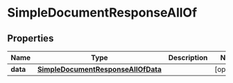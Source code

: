 

# SimpleDocumentResponseAllOf

## Properties

Name | Type | Description | Notes
------------ | ------------- | ------------- | -------------
**data** | [**SimpleDocumentResponseAllOfData**](SimpleDocumentResponseAllOfData.md) |  |  [optional]



